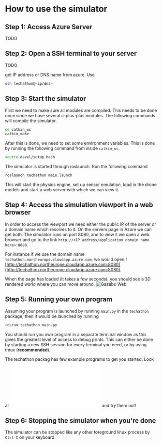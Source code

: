 # How to use the simulator

## Step 1: Access Azure Server

TODO


## Step 2: Open a SSH terminal to your server

TODO

get IP address or DNS name from azure. Use
```bash
ssh techathon@<ip/dns>
```


## Step 3: Start the simulator

First we need to make sure all modules are compiled. This needs to be done once since we have several c-plus-plus modules. The following commands will compile the simulator. 
```bash
cd catkin_ws
catkin_make
```

After this is done, we need to set some environment variables. This is done by running the following command from inside `catkin_ws`. 
```bash
source devel/setup.bash
```

The simulator is started through roslaunch. Run the following command

``` bash
roslaunch techathon main.launch
```
This will start the physics engine, set up sensor emulation, load in the drone models and start a web server with which we can view it. 


## Step 4: Access the simulation viewport in a web browser

In order to access the viewport we need either the public IP of the server or a domain name which resolves to it. On the servers page in Azure we can get both. The simulator runs on port 8080, and to view it we open a web browser and go to the link
`http://<IP address/application domain name here>:8080`.

For instance if we use the domain name `techathon.northeurope.cloudapp.azure.com`, we would open
![http://techathon.northeurope.cloudapp.azure.com:8080](http://techathon.northeurope.cloudapp.azure.com:8080). 


When the page has loaded (it takes a few seconds), you should see a 3D rendered world where you can move around.
![Gazebo Web](resources/gzweb.jpg)

## Step 5: Running your own program

Assuming your program is launched by running `main.py` in the `techathon` package, then it would be launched by running
```bash
rosrun techathon main.py
```
You should run you own program in a separate terminal window as this gives the greatest level of access to debug prints. This can either be done by starting a new SSH session for every terminal you need, or by using tmux (**recommended**). 

The techathon packag has few example programs to get you started.
Look at ![examples](examples.md) and try them out!

## Step 6: Stopping the simulator when you're done

The simulator can be stopped like any other foreground linux process by `Ctrl-C` on your keyboard. 
